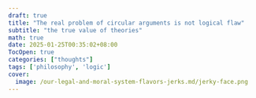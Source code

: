 ```yaml
---
draft: true
title: "The real problem of circular arguments is not logical flaw"
subtitle: "the true value of theories"
math: true
date: 2025-01-25T00:35:02+08:00
TocOpen: true
categories: ["thoughts"]
tags: ['philosophy', 'logic']
cover:
  image: /our-legal-and-moral-system-flavors-jerks.md/jerky-face.png
---
```


